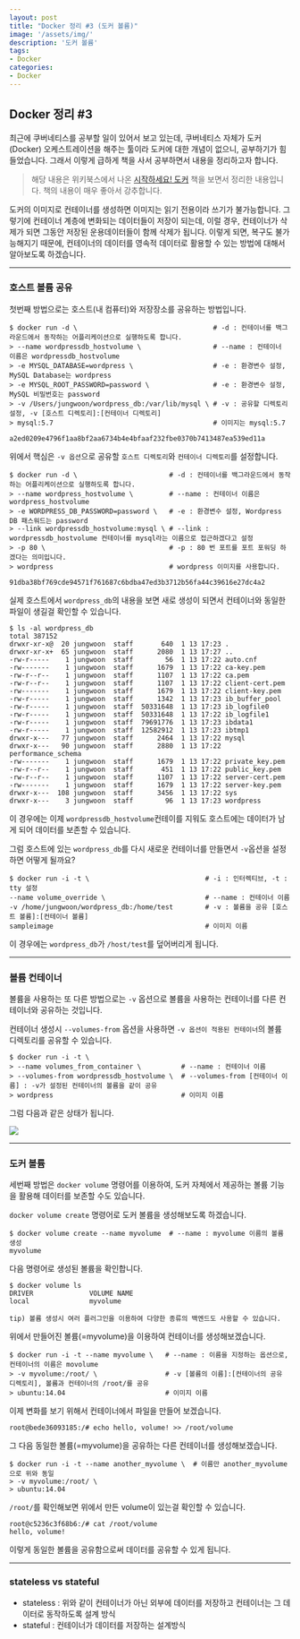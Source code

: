```yaml
---
layout: post
title: "Docker 정리 #3 (도커 볼륨)"
image: '/assets/img/'
description: '도커 볼륨'
tags:
- Docker
categories:
- Docker
---
```


## Docker 정리 #3

최근에 쿠버네티스를 공부할 일이 있어서 보고 있는데, 쿠버네티스 자체가 도커(Docker) 오케스트레이션을 해주는 툴이라 도커에 대한 개념이 없으니, 
공부하기가 힘들었습니다. 그래서 이렇게 급하게 책을 사서 공부하면서 내용을 정리하고자 합니다.

> 해당 내용은 위키북스에서 나온 [시작하세요! 도커](https://book.naver.com/bookdb/book_detail.nhn?bid=11884948) 책을 보면서
정리한 내용입니다. 책의 내용이 매우 좋아서 강추합니다.

도커의 이미지로 컨테이너를 생성하면 이미지는 읽기 전용이라 쓰기가 불가능합니다. 그렇기에 컨테이너 계층에 변화되는 데이터들이 저장이 되는데,
이럴 경우, 컨테이너가 삭제가 되면 그동안 저장된 운용데이터들이 함께 삭제가 됩니다. 이렇게 되면, 복구도 불가능해지기 때문에, 컨테이너의
데이터를 영속적 데이터로 활용할 수 있는 방법에 대해서 알아보도록 하겠습니다.

---

### 호스트 볼륨 공유

첫번째 방법으로는 호스트(내 컴퓨터)와 저장장소를 공유하는 방법입니다.

```
$ docker run -d \                                  # -d : 컨테이너를 백그라운드에서 동작하는 어플리케이션으로 실행하도록 합니다.
> --name wordpressdb_hostvolume \                  # --name : 컨테이너 이름은 wordpressdb_hostvolume 
> -e MYSQL_DATABASE=wordpress \                    # -e : 환경변수 설정, MySQL Database는 wordpress
> -e MYSQL_ROOT_PASSWORD=password \                # -e : 환경변수 설정, MySQL 비밀번호는 password 
> -v /Users/jungwoon/wordpress_db:/var/lib/mysql \ # -v : 공유할 디렉토리 설정, -v [호스트 디렉토리]:[컨테이너 디렉토리]
> mysql:5.7                                        # 이미지는 mysql:5.7

a2ed0209e4796f1aa8bf2aa6734b4e4bfaaf232fbe0370b7413487ea539ed11a
```

위에서 핵심은 `-v 옵션`으로 공유할 `호스트 디렉토리`와 `컨테이너 디렉토리`를 설정합니다.

```
$ docker run -d \                       # -d : 컨테이너를 백그라운드에서 동작하는 어플리케이션으로 실행하도록 합니다.
> --name wordpress_hostvolume \         # --name : 컨테이너 이름은 wordpress_hostvolume 
> -e WORDPRESS_DB_PASSWORD=password \   # -e : 환경변수 설정, Wordpress DB 패스워드는 password
> --link wordpressdb_hostvolume:mysql \ # --link : wordpressdb_hostvolume 컨테이너를 mysql라는 이름으로 접근하겠다고 설정 
> -p 80 \                               # -p : 80 번 포트를 포트 포워딩 하겠다는 의미입니다.
> wordpress                             # wordpress 이미지를 사용합니다.

91dba38bf769cde94571f761687c6bdba47ed3b3712b56fa44c39616e27dc4a2
```

실제 호스트에서 `wordpress_db`의 내용을 보면 새로 생성이 되면서 컨테이너와 동일한 파일이 생길걸 확인할 수 있습니다.

```
$ ls -al wordpress_db
total 387152
drwxr-xr-x@  20 jungwoon  staff       640  1 13 17:23 .
drwxr-xr-x+  65 jungwoon  staff      2080  1 13 17:27 ..
-rw-r-----    1 jungwoon  staff        56  1 13 17:22 auto.cnf
-rw-------    1 jungwoon  staff      1679  1 13 17:22 ca-key.pem
-rw-r--r--    1 jungwoon  staff      1107  1 13 17:22 ca.pem
-rw-r--r--    1 jungwoon  staff      1107  1 13 17:22 client-cert.pem
-rw-------    1 jungwoon  staff      1679  1 13 17:22 client-key.pem
-rw-r-----    1 jungwoon  staff      1342  1 13 17:23 ib_buffer_pool
-rw-r-----    1 jungwoon  staff  50331648  1 13 17:23 ib_logfile0
-rw-r-----    1 jungwoon  staff  50331648  1 13 17:22 ib_logfile1
-rw-r-----    1 jungwoon  staff  79691776  1 13 17:23 ibdata1
-rw-r-----    1 jungwoon  staff  12582912  1 13 17:23 ibtmp1
drwxr-x---   77 jungwoon  staff      2464  1 13 17:22 mysql
drwxr-x---   90 jungwoon  staff      2880  1 13 17:22 performance_schema
-rw-------    1 jungwoon  staff      1679  1 13 17:22 private_key.pem
-rw-r--r--    1 jungwoon  staff       451  1 13 17:22 public_key.pem
-rw-r--r--    1 jungwoon  staff      1107  1 13 17:22 server-cert.pem
-rw-------    1 jungwoon  staff      1679  1 13 17:22 server-key.pem
drwxr-x---  108 jungwoon  staff      3456  1 13 17:22 sys
drwxr-x---    3 jungwoon  staff        96  1 13 17:23 wordpress
```

이 경우에는 이제 `wordpressdb_hostvolume`컨테이를 지워도 호스트에는 데이터가 남게 되어 데이터를 보존할 수 있습니다.

그럼 호스트에 있는 `wordpress_db`를 다시 새로운 컨테이너를 만들면서 `-v`옵션을 설정하면 어떻게 될까요?

```
$ docker run -i -t \                             # -i : 인터렉티브, -t : tty 설정
--name volume_override \                         # --name : 컨테이너 이름
-v /home/jungwoon/wordpress_db:/home/test        # -v : 볼륨을 공유 [호스트 볼륨]:[컨테이너 볼륨]
sampleimage                                      # 이미지 이름
```

이 경우에는 `wordpress_db`가 `/host/test`를 덮어버리게 됩니다.

---

### 볼륨 컨테이너 

볼륨을 사용하는 또 다른 방법으로는 `-v` 옵션으로 볼륨을 사용하는 컨테이너를 다른 컨테이너와 공유하는 것입니다.

컨테이너 생성시 `--volumes-from` 옵션을 사용하면 `-v 옵션이 적용된 컨테이너`의 볼륨 디렉토리를 공유할 수 있습니다.

```
$ docker run -i -t \
> --name volumes_from_container \          # --name : 컨테이너 이름
> --volumes-from wordpressdb_hostvolume \  # --volumes-from [컨테이너 이름] : -v가 설정된 컨테이너의 볼륨을 같이 공유
> wordpress                                # 이미지 이름
```

그럼 다음과 같은 상태가 됩니다.

![](https://cdn-images-1.medium.com/max/2400/1*RroksDWh7mZ_TB9X5sfPlQ.png)

---

### 도커 볼륨

세번째 방법은 `docker volume` 명령어를 이용하여, 도커 자체에서 제공하는 볼륨 기능을 활용해 데이터를 보존할 수도 있습니다.

`docker volume create` 명령어로 도커 볼륨을 생성해보도록 하겠습니다.

```
$ docker volume create --name myvolume  # --name : myvolume 이름의 볼륨 생성
myvolume
```
다음 명령어로 생성된 볼륨을 확인합니다.

```
$ docker volume ls
DRIVER              VOLUME NAME
local               myvolume
```

`tip) 볼륨 생성시 여러 플러그인을 이용하여 다양한 종류의 백엔드도 사용할 수 있습니다.`

위에서 만들어진 볼륨(=myvolume)을 이용하여 컨테이너를 생성해보겠습니다.

```
$ docker run -i -t --name myvolume \   # --name : 이름을 지정하는 옵션으로, 컨테이너의 이름은 movolume
> -v myvolume:/root/ \                 # -v [볼륨의 이름]:[컨테이너의 공유 디렉토리], 볼륨과 컨테이너의 /root/를 공유
> ubuntu:14.04                         # 이미지 이름
```

이제 변화를 보기 위해서 컨테이너에서 파일을 만들어 보겠습니다.

```
root@bede36093185:/# echo hello, volume! >> /root/volume
```

그 다음 동일한 볼륨(=myvolume)을 공유하는 다른 컨테이너를 생성해보겠습니다.

```
$ docker run -i -t --name another_myvolume \  # 이름만 another_myvolume으로 위와 동일
> -v myvolume:/root/ \
> ubuntu:14.04
```

`/root/`를 확인해보면 위에서 만든 volume이 있는걸 확인할 수 있습니다.

```
root@c5236c3f68b6:/# cat /root/volume
hello, volume!
```

이렇게 동일한 볼륨을 공유함으로써 데이터를 공유할 수 있게 됩니다.

---

### stateless vs stateful

- stateless : 위와 같이 컨테이너가 아닌 외부에 데이터를 저장하고 컨테이너는 그 데이터로 동작하도록 설계 방식
- stateful : 컨테이너가 데이터를 저장하는 설계방식

